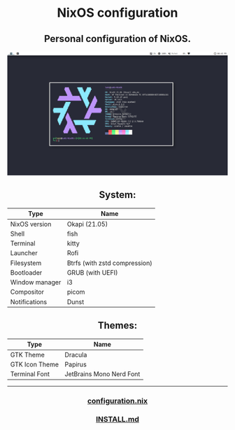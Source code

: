 <div align="center">
  
# NixOS configuration
## Personal configuration of NixOS.
![Screenshot](screenshot.png)

## System:
| Type           | Name                          |
| -------------  | ----------------------------- |
| NixOS version  | Okapi (21.05)                 |
| Shell          | fish                          |
| Terminal       | kitty                         |
| Launcher       | Rofi                          |
| Filesystem     | Btrfs (with zstd compression) |
| Bootloader     | GRUB (with UEFI)              |
| Window manager | i3                            |
| Compositor     | picom                         |
| Notifications  | Dunst                         |

## Themes:
| Type           | Name                          |
| -------------  | ----------------------------- |
| GTK Theme      | Dracula                       |
| GTK Icon Theme | Papirus                       |
| Terminal Font  | JetBrains Mono Nerd Font      |
---
### [configuration.nix](Nix/configuration.nix)
### [INSTALL.md](INSTALL.md)

</div>

